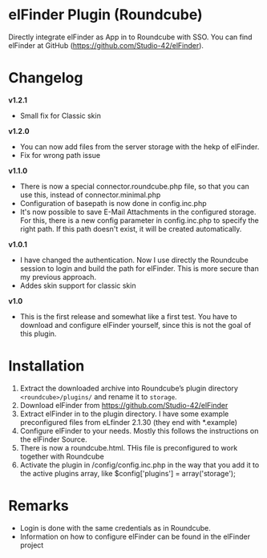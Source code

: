 # elFinder Plugin (Roundcube)
Directly integrate elFinder as App in to Roundcube with SSO. You can find elFinder at GitHub (https://github.com/Studio-42/elFinder). 

# Changelog
**v1.2.1**
 - Small fix for Classic skin
 
**v1.2.0**
 - You can now add files from the server storage with the hekp of elFinder.
 - Fix for wrong path issue
 
**v1.1.0**
 - There is now a special connector.roundcube.php file, so that you can use this, instead of connector.minimal.php
 - Configuration of basepath is now done in config.inc.php
 - It's now possible to save E-Mail Attachments in the configured storage. For this, there is a new config parameter in config.inc.php to specify the right path. If this path doesn't exist, it will be created automatically.

**v1.0.1**
 - I have changed the authentication. Now I use directly the Roundcube session to login and build the path for elFinder. This is more secure than my previous approach.
 - Addes skin support for classic skin 

**v1.0**
 - This is the first release and somewhat like a first test. You have to download and configure elFinder yourself, since this is not the goal of this plugin.

# Installation
1. Extract the downloaded archive into Roundcube’s plugin directory `<roundcube>/plugins/` and rename it to `storage`.
2. Download elFinder from https://github.com/Studio-42/elFinder
3. Extract elFinder in to the plugin directory. I have some example preconfigured files from eLfinder 2.1.30 (they end with *.example)
4. Configure elFinder to your needs. Mostly this follows the instructions on the elFinder Source.
5. There is now a roundcube.html. THis file is preconfigured to work together with Roundcube
6. Activate the plugin in /config/config.inc.php in the way that you add it to the active plugins array, like $config['plugins'] = array('storage');

# Remarks
- Login is done with the same credentials as in Roundcube.
- Information on how to configure elFinder can be found in the elFinder project
